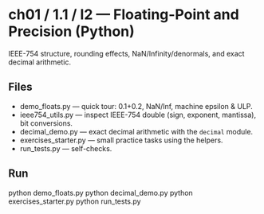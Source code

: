 # ch01 / 1.1 / l2 — Floating-Point and Precision (Python)

IEEE-754 structure, rounding effects, NaN/Infinity/denormals, and exact decimal arithmetic.

## Files
- demo_floats.py — quick tour: 0.1+0.2, NaN/Inf, machine epsilon & ULP.
- ieee754_utils.py — inspect IEEE-754 double (sign, exponent, mantissa), bit conversions.
- decimal_demo.py — exact decimal arithmetic with the `decimal` module.
- exercises_starter.py — small practice tasks using the helpers.
- run_tests.py — self-checks.

## Run
python demo_floats.py
python decimal_demo.py
python exercises_starter.py
python run_tests.py
